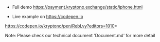 
* Full demo
https://payment.kryptono.exchange/static/iphone.html


* Live example on https://codepen.io 

https://codepen.io/kryptono/pen/RebLvy?editors=1010*


Note: Please check our technical document 'Document.md' for more detail
